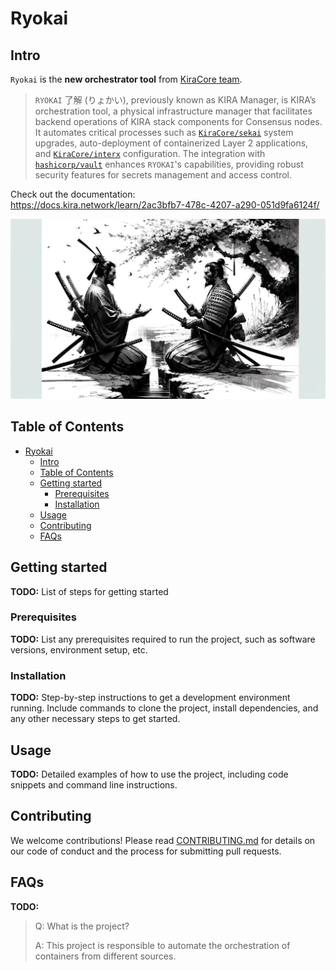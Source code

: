 # Ryokai

## Intro

`Ryokai` is the **new orchestrator tool** from [KiraCore team](https://github.com/KiraCore/).

> `RYOKAI` 了解 (りょかい), previously known as KIRA Manager, is KIRA’s orchestration tool, a physical infrastructure manager
> that facilitates backend operations of KIRA stack components for Consensus nodes. It automates critical processes
> such as [`KiraCore/sekai`](https://github.com/KiraCore/sekai) system upgrades, auto-deployment of containerized Layer 2 applications,
> and [`KiraCore/interx`](https://github.com/KiraCore/interx) configuration.
> The integration with [`hashicorp/vault`](https://github.com/hashicorp/vault) enhances `RYOKAI`'s capabilities,
> providing robust security features for secrets management and access control.

Check out the documentation:  
<https://docs.kira.network/learn/2ac3bfb7-478c-4207-a290-051d9fa6124f/>

![ryokai](img/ryokai.png)

## Table of Contents

- [Ryokai](#ryokai)
  - [Intro](#intro)
  - [Table of Contents](#table-of-contents)
  - [Getting started](#getting-started)
    - [Prerequisites](#prerequisites)
    - [Installation](#installation)
  - [Usage](#usage)
  - [Contributing](#contributing)
  - [FAQs](#faqs)

## Getting started

**TODO:** List of steps for getting started

### Prerequisites

**TODO:** List any prerequisites required to run the project, such as software versions, environment setup, etc.

### Installation

**TODO:** Step-by-step instructions to get a development environment running. Include commands to clone the project, install dependencies, and any other necessary steps to get started.

## Usage

**TODO:** Detailed examples of how to use the project, including code snippets and command line instructions.

## Contributing

We welcome contributions! Please read [CONTRIBUTING.md](./CONTRIBUTING.md) for details on our code of conduct and the process for submitting pull requests.

## FAQs

**TODO:**

> Q: What is the project?
>
> A: This project is responsible to automate the orchestration of containers from different sources.
